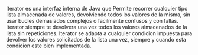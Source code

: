 Iterator es una interfaz interna de Java que Permite recorrer cualquier tipo lista almacenada de valores, devolviendo todos los valores de la misma, sin usar bucles demasiados complejos o facilmente confusos y con fallas.
Iterator siempre te devolvera una vez todos los valores almacenados de la lista sin repeticiones.
Iterator se adapta a cualquier condicion impuesta para devolver los valores solicitados de la lista una vez, siempre y cuando esta condicion este bien implementada.
